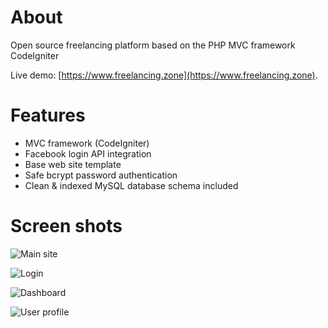 # About

Open source freelancing platform based on the PHP MVC framework CodeIgniter

Live demo: [https://www.freelancing.zone](https://www.freelancing.zone).

# Features

- MVC framework (CodeIgniter)
- Facebook login API integration
- Base web site template
- Safe bcrypt password authentication
- Clean & indexed MySQL database schema included

# Screen shots

![Main site](https://i.imgur.com/cWD0uh6.png)

![Login](https://i.imgur.com/uzMTr5d.png)

![Dashboard](https://i.imgur.com/jVTTf5V.png)

![User profile](https://i.imgur.com/dZUvfaj.png)
